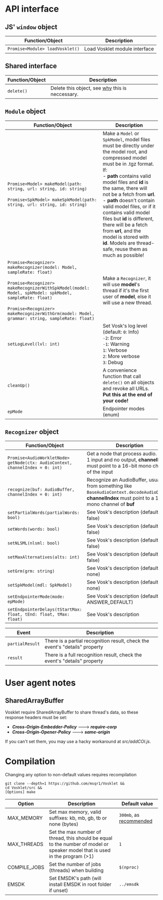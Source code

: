 # API interface
## JS' ```window``` object
| Function/Object | Description |
|---|---|
|```Promise<Module> loadVosklet()``` | Load Vosklet module interface |

## Shared interface
| Function/Object  | Description |
|---|---|
| ```delete()``` | Delete this object, see [why](https://emscripten.org/docs/getting_started/FAQ.html#what-does-exiting-the-runtime-mean-why-don-t-atexit-s-run) this is neccessary. |

## ```Module``` object 
| Function/Object | Description |
|---|---|
| ```Promise<Model> makeModel(path: string, url: string, id: string)```<br><br>```Promise<SpkModel> makeSpkModel(path: string, url: string, id: string)``` | Make a ```Model``` or ```SpkModel```, model files must be directly under the model root, and compressed model must be in .tgz format. If:<br>- **path** contains valid model files and **id** is the same, there will not be a fetch from **url**.<br>- **path** doesn't contain valid model files, or if it contains valid model files but **id** is different, there will be a fetch from **url**, and the model is stored with **id**. Models are thread-safe, reuse them as much as possible! |
| ```Promise<Recognizer> makeRecognizer(model: Model, sampleRate: float)```<br><br>```Promise<Recognizer> makeRecognizerWithSpkModel(model: Model, spkModel: spkModel, sampleRate: float)```<br><br>```Promise<Recognizer> makeRecognizerWithGrm(model: Model, grammar: string, sampleRate: float)``` | Make a ```Recognizer```, it will use **model**'s thread if it's the first user of **model**, else it will use a new thread. |
| ```setLogLevel(lvl: int)``` | Set Vosk's log level (default: ```0```: Info) <br>```-2```: Error<br>```-1```: Warning<br>```1```: Verbose<br>```2```: More verbose<br>```3```: Debug |
| ```cleanUp()``` | A convenience function that call ```delete()``` on all objects and revoke all URLs. **Put this at the end of your code!** |
| ```epMode``` | Endpointer modes (enum) | See Vosk's description |

## ```Recognizer``` object 
| Function/Object | Description |
|---|---|
| ```Promise<AudioWorkletNode> getNode(ctx: AudioContext, channelIndex = 0: int)``` | Get a node that process audio. It has 1 input and no output, **channelIndex** must point to a 16-bit mono channel of the input |
| ```recognize(buf: AudioBuffer, channelIndex = 0: int)``` | Recognize an AudioBuffer, usually from something like ```BaseAudioContext.decodeAudioData()```, **channelIndex** must point to a 16-bit mono channel of **buf**
| ```setPartialWords(partialWords: bool)``` | See Vosk's description (default: false) |
| ```setWords(words: bool)``` | See Vosk's description (default: false) |
| ```setNLSML(nlsml: bool)``` | See Vosk's description (default: false) |
| ```setMaxAlternatives(alts: int)``` | See Vosk's description (default: false) |
| ```setGrm(grm: string)``` | See Vosk's description (default: none) |
| ```setSpkModel(mdl: SpkModel)``` | See Vosk's description (default: none) |
| ```setEndpointerMode(mode: epMode)``` | See Vosk's description (default: ANSWER_DEFAULT) |
| ```setEndpointerDelays(tStartMax: float, tEnd: float, tMax: float)``` | See Vosk's description | 

| Event | Description |
|---|---|
| ```partialResult``` | There is a partial recognition result, check the event's "details" property |
| ```result``` | There is a full recognition result, check the event's "details" property |

# User agent notes
## SharedArrayBuffer
Vosklet require SharedArrayBuffer to share thread's data, so these response headers must be set:
- ***Cross-Origin-Embedder-Policy*** ---> ***require-corp***
- ***Cross-Origin-Opener-Policy*** ---> ***same-origin***

If you can't set them, you may use a hacky workaround at *src/addCOI.js*.

# Compilation
Changing any option to non-default values requires recompilation
```
git clone --depth=1 https://github.com/msqr1/Vosklet &&
cd Vosklet/src &&
[Options] make
```
| Option | Description | Default value |
|---|---|---|
| MAX_MEMORY | Set max memory, valid suffixes: kb, mb, gb, tb or none (bytes) | ```300mb```, as [recommended](https://alphacephei.com/vosk/models) |
| MAX_THREADS | Set the max number of thread, this should be equal to the number of model or speaker model that is used in the program (>1) | ```1``` |
| COMPILE_JOBS | Set the number of jobs (threads) when building | ```$(nproc)```   |
| EMSDK | Set EMSDK's path (will install EMSDK in root folder if unset) | ```../emsdk``` |
